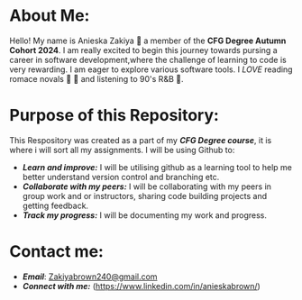 # About Me:

Hello! My name is Anieska Zakiya 👋 a member of the **CFG Degree Autumn Cohort 2024**. I am really excited to begin this journey towards pursing a career in software development,where the challenge of learning to code is very rewarding. I am eager to explore various software tools. I _LOVE_ reading romace novals 💌 🥰 and listening to 90's R&B 🎵.


# Purpose of this Repository:


This Respository was created as a part of my ***CFG Degree course***, it is where i will sort all my assignments. I will be using Github to:
* ***Learn and improve:*** I will be utilising github as a learning tool to help me better understand version control and branching etc.
* ***Collaborate with my peers:*** I will be collaborating with my peers in group work and or instructors, sharing code building projects and getting feedback.
* ***Track my progress:*** I will be documenting my work and progress.

# Contact me:

* ***Email***: Zakiyabrown240@gmail.com
* ***Connect with me:*** (https://www.linkedin.com/in/anieskabrown/)
